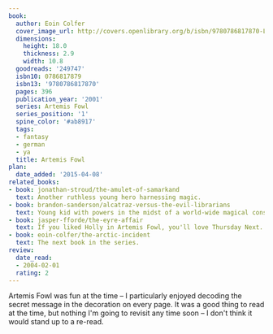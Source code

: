 ```yaml
---
book:
  author: Eoin Colfer
  cover_image_url: http://covers.openlibrary.org/b/isbn/9780786817870-L.jpg
  dimensions:
    height: 18.0
    thickness: 2.9
    width: 10.8
  goodreads: '249747'
  isbn10: 0786817879
  isbn13: '9780786817870'
  pages: 396
  publication_year: '2001'
  series: Artemis Fowl
  series_position: '1'
  spine_color: '#ab8917'
  tags:
  - fantasy
  - german
  - ya
  title: Artemis Fowl
plan:
  date_added: '2015-04-08'
related_books:
- book: jonathan-stroud/the-amulet-of-samarkand
  text: Another ruthless young hero harnessing magic.
- book: brandon-sanderson/alcatraz-versus-the-evil-librarians
  text: Young kid with powers in the midst of a world-wide magical conspiracy.
- book: jasper-fforde/the-eyre-affair
  text: If you liked Holly in Artemis Fowl, you'll love Thursday Next.
- book: eoin-colfer/the-arctic-incident
  text: The next book in the series.
review:
  date_read:
  - 2004-02-01
  rating: 2
---
```

Artemis Fowl was fun at the time – I particularly enjoyed decoding the secret message in the decoration on every page.
It was a good thing to read at the time, but nothing I'm going to revisit any time soon – I don't think it would stand
up to a re-read.
